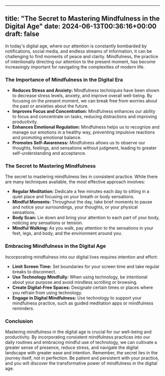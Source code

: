 
---
title: "The Secret to Mastering Mindfulness in the Digital Age"
date: 2024-06-13T00:36:16+00:00
draft: false
---

In today's digital age, where our attention is constantly bombarded by notifications, social media, and endless streams of information, it can be challenging to find moments of peace and clarity. Mindfulness, the practice of intentionally directing our attention to the present moment, has become increasingly important for navigating the complexities of modern life.

### The Importance of Mindfulness in the Digital Era

* **Reduces Stress and Anxiety:** Mindfulness techniques have been shown to decrease stress levels, anxiety, and improve overall well-being. By focusing on the present moment, we can break free from worries about the past or anxieties about the future.
* **Improves Focus and Concentration:** Mindfulness enhances our ability to focus and concentrate on tasks, reducing distractions and improving productivity.
* **Enhances Emotional Regulation:** Mindfulness helps us to recognize and manage our emotions in a healthy way, preventing impulsive reactions and promoting emotional balance.
* **Promotes Self-Awareness:** Mindfulness allows us to observe our thoughts, feelings, and sensations without judgment, leading to greater self-understanding and acceptance.

### The Secret to Mastering Mindfulness

The secret to mastering mindfulness lies in consistent practice. While there are many techniques available, the most effective approach involves:

* **Regular Meditation:** Dedicate a few minutes each day to sitting in a quiet place and focusing on your breath or body sensations.
* **Mindful Moments:** Throughout the day, take brief moments to pause and notice your surroundings, your thoughts, or your physical sensations.
* **Body Scan:** Lie down and bring your attention to each part of your body, noticing any sensations or tension.
* **Mindful Walking:** As you walk, pay attention to the sensations in your feet, legs, and body, and the environment around you.

### Embracing Mindfulness in the Digital Age

Incorporating mindfulness into our digital lives requires intention and effort:

* **Limit Screen Time:** Set boundaries for your screen time and take regular breaks to disconnect.
* **Use Technology Mindfully:** When using technology, be intentional about your purpose and avoid mindless scrolling or browsing.
* **Create Digital-Free Spaces:** Designate certain times or places where you refrain from using technology.
* **Engage in Digital Mindfulness:** Use technology to support your mindfulness practice, such as guided meditation apps or mindfulness reminders.

### Conclusion

Mastering mindfulness in the digital age is crucial for our well-being and productivity. By incorporating consistent mindfulness practices into our daily routines and embracing mindful use of technology, we can cultivate a greater sense of presence, reduce stress, and navigate the digital landscape with greater ease and intention. Remember, the secret lies in the journey itself, not in perfection. Be patient and persistent with your practice, and you will discover the transformative power of mindfulness in the digital age.